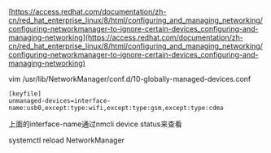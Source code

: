[https://access.redhat.com/documentation/zh-cn/red_hat_enterprise_linux/8/html/configuring_and_managing_networking/configuring-networkmanager-to-ignore-certain-devices_configuring-and-managing-networking](https://access.redhat.com/documentation/zh-cn/red_hat_enterprise_linux/8/html/configuring_and_managing_networking/configuring-networkmanager-to-ignore-certain-devices_configuring-and-managing-networking)

vim /usr/lib/NetworkManager/conf.d/10-globally-managed-devices.conf

```
[keyfile]
unmanaged-devices=interface-name:usb0,except:type:wifi,except:type:gsm,except:type:cdma
```

上面的interface-name通过nmcli device status来查看

systemctl reload NetworkManager